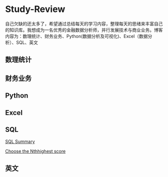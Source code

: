 # Study-Review
自己欠缺的还太多了，希望通过总结每天的学习内容，整理每天的思绪来丰富自己的知识库。我想成为一名优秀的金融数据分析师，并行发展技术与商业业务。博客内容为：数理统计、财务业务、Python(数据分析及可视化)、Excel（数据分析）、SQL、英文
## 数理统计
## 财务业务
## Python
## Excel
## SQL
[SQL Summary](https://github.com/QuXiangjie/Study-Review/issues/1#issue-2190108775)

[Choose the Nthhighest score](https://github.com/QuXiangjie/Study-Review/issues/2#issue-2192501103)
## 英文
